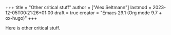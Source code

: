 +++
title = "Other critical stuff"
author = ["Alex Seltmann"]
lastmod = 2023-12-05T00:21:26+01:00
draft = true
creator = "Emacs 29.1 (Org mode 9.7 + ox-hugo)"
+++

Here is other critical stuff.
